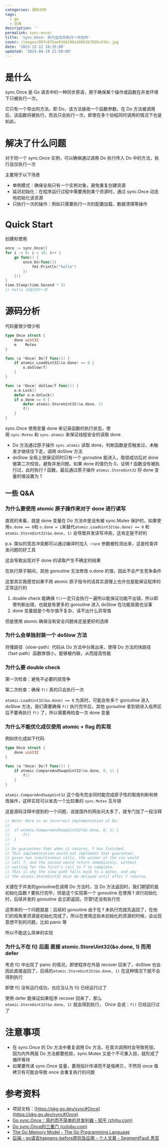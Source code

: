 ```yaml
---
categories: 源码分析
tags:
  - go
  - 并发
description: ''
permalink: sync-once/
title: 'sync.Once: 执行且仅仅执行一次动作'
cover: /images/807c675ae9166190a186b1b782bc63ec.jpg
date: '2023-12-12 18:35:00'
updated: '2024-04-19 21:50:00'
---
```


# 是什么


sync.Once 是 Go 语言中的一种同步原语，用于确保某个操作或函数在并发环境下只被执行一次。


它只有一个导出的方法，即 Do，该方法接收一个函数参数。在 Do 方法被调用后，该函数将被执行，而且只会执行一次，即使在多个协程同时调用的情况下也是如此。


# 解决了什么问题


对于同一个 sync.Once 实例，可以确保通过调用 Do 执行传入 Do 中的方法，执行且仅执行一次


主要用于以下场景

- 单例模式：确保全局只有一个实例对象，避免重复创建资源
- 延迟初始化：在程序运行过程中需要用到某个资源时，通过 sync.Once 动态地初始化该资源
- 只执行一次的操作：例如只需要执行一次的配置加载、数据清理等操作

# Quick Start


创建和使用


```go
once := sync.Once{}
for i := 0; i < 10; i++ {
	go func() {
		once.Do(func(){
			fmt.Println("hello")
		})
	}()
}
time.Sleep(time.Second * 3)
// hello 只会打印一次
```


# 源码分析


代码量很少很少啦


```go
type Once struct {
	done uint32
	m    Mutex
}

func (o *Once) Do(f func()) {
	if atomic.LoadUint32(&o.done) == 0 {
		o.doSlow(f)
	}
}

func (o *Once) doSlow(f func()) {
	o.m.Lock()
	defer o.m.Unlock()
	if o.done == 0 {
		defer atomic.StoreUint32(&o.done, 1)
		f()
	}
}
```


sync.Once 使用变量 done 来记录函数的执行状态，使用 `sync.Mutex` 和 `sync.atomic` 来保证线程安全的读取 done 

- Do 方法通过原子操作 `sync.atomic` 读取 done，判断函数是否触发过，未触发才继续往下走，调用 doSlow 方法
- doSlow 全局上锁保证同时只有一个 goroutine 能进入，取锁成功后对 done 做第二次校验，避免并发问题。如果 done 的值仍为 0，证明 f 函数没有被执行过，此时执行 f 函数，最后通过原子操作 `atomic.StoreUint32` 将 done 变量的值设置为 1

## 一些 Q&A


### 为什么要使用 atomic 原子操作来对于 done 进行读写


直观的来看，就是 done 变量在 Do 方法中是没有被 sync.Mutex 保护的，如果使用`o.done == 0`和 `o.done = 1`来替代`atomic.LoadUint32(&o.done) == 0` 和 `atomic.StoreUint32(&o.done, 1)` 会导致并发读写冲突，这肯定是不好的


p.s. 类似的竞态冲突都可以通过编译时加入 `-race` 参数被检测出来，这是检查并发问题的好工具


这会导致出现对于 done 的读取产生不确定的结果


在执行原子期间，其他 goroutine 无法修改 o.done 的值，因此不会产生竞争条件


这里其实我感觉如果不用 atomic 原子指令的话其实道理上也许也是能保证程序的正常运行的

1. double check 能确保 `f()`一定只会执行一遍所以能保证功能不出错，所以即使判断出错，也就是有更多的 goroutine 进入 doSlow 在功能层面也没事
2. done 变量就是个布尔值不复杂，读不出什么异常值

但是使用 atomic 确保没有安全问题肯定是更好的选择


### **为什么会单独封装一个 doSlow 方法**


将慢路径（slow-path）代码从 Do 方法中分离出来，使得 Do 方法的快路径（fast-path）函数体很小，能够被内联，从而提高性能


### **为什么要 double check**


第一次检查：避免不必要的锁竞争


第二次检查：确保 `f()` 真的只会执行一次


`atomic.LoadUint32(&o.done) == 0` 为真时，可能会有多个 goroutine 进入 doSlow 方法，我们需要确保 `f()` 执行完毕后，其他 goroutine 拿到锁进入临界区后不要再执行 `f()` 了，所以需要再检查一次 done 变量


### 为什么不能优化成仅使用 atomic + flag 的实现


例如优化成如下代码


```go
type Once struct {
	done uint32
}

func (o *Once) Do(f func()) {
	if atomic.CompareAndSwapUint32(&o.done, 0, 1) {
		f()
	}
}
```


`atomic.CompareAndSwapUint32` 这个指令完全同时能完成原子性的取值判断和修改操作，这样实现可以省去一个比较重的 `sync.Mutex` 互斥锁


这是源码注释中提到的一个问题，说是国外的网友问太多了，就专门加了一段注释


```go
// Note: Here is an incorrect implementation of Do:
//
//	if atomic.CompareAndSwapUint32(&o.done, 0, 1) {
//		f()
//	}
//
// Do guarantees that when it returns, f has finished.
// This implementation would not implement that guarantee:
// given two simultaneous calls, the winner of the cas would
// call f, and the second would return immediately, without
// waiting for the first's call to f to complete.
// This is why the slow path falls back to a mutex, and why
// the atomic.StoreUint32 must be delayed until after f returns.
```


关键在于并发的goroutine在调用 Do 方法时，当 Do 方法返回时，我们期望的是初始化函数 f 要执行完毕，但是这个实现第一个 goroutine 在使用 f 进行初始化时，后续并发的 goroutine 会立即返回，尽管f还没有执行完


这带来的一个问题就是：后续的 goroutine 由于在 f 未执行完就先返回了，在他们的视角里资源是初始化完成了，所以在使用这些未初始化的资源的时候，会出现意想不到的问题，比如 panic 等


所以不能这么简单的实现


### 为什么不在 f() 后面 直接 atomic.StoreUint32(&o.done, 1) 而用 defer


考虑 f() 中出现了 panic 的情况，即使程序在外层 recover 回来了，doSlow 也会因此直接返回了，后续的`atomic.StoreUint32(&o.done, 1)` 在这种情况下就不会得到执行


即使 f() 没有运行成功，也应当认为 f() 已经运行过了


使用 defer 能保证如果程序 recover 回来了，那么`atomic.StoreUint32(&o.done, 1)` 就会得到执行， Once 会说：`f()` 已经运行过了


# 注意事项

- 在 sync.Once 的 Do 方法中重复调用 Do 方法，在首次调用时会导致死锁。因为内外两层 Do 方法都要抢锁，sync.Mutex 又是个不可重入锁，就形成了循环等待
- 如果要传递 sync.Once 变量，要用指针传递而不是值拷贝，不然将 once 值拷贝有可能会导致 once 会重复执行的问题

# 参考资料

- 项目文档：[https://pkg.go.dev/sync#Once](https://pkg.go.dev/sync#Once)
- [Go sync.Once：简约而不简单的并发利器 - 知乎 (zhihu.com)](https://zhuanlan.zhihu.com/p/623090559)
- [Go sync.Once的三重门 (colobu.com)](https://colobu.com/2021/05/05/triple-gates-of-sync-Once/)
- [The Go Memory Model - The Go Programming Language](https://go.dev/ref/mem)
- [后端 - go语言happens-before原则及应用 - 个人文章 - SegmentFault 思否](https://segmentfault.com/a/1190000039729417)
